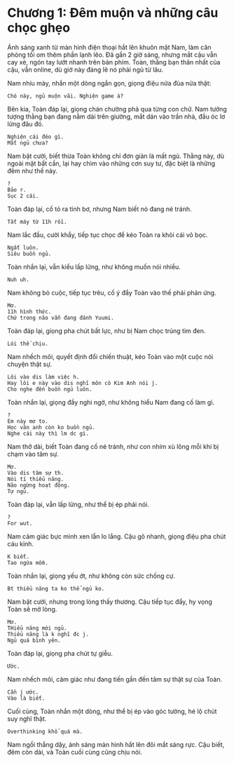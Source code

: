 # Chương 1: Đêm muộn và những câu chọc ghẹo

Ánh sáng xanh từ màn hình điện thoại hắt lên khuôn mặt Nam, làm căn phòng tối om thêm phần lạnh lẽo. Đã gần 2 giờ sáng, nhưng mắt cậu vẫn cay xè, ngón tay lướt nhanh trên bàn phím. Toàn, thằng bạn thân nhất của cậu, vẫn online, dù giờ này đáng lẽ nó phải ngủ từ lâu.

Nam nhíu mày, nhắn một dòng ngắn gọn, giọng điệu nửa đùa nửa thật:

```
Chó này, ngủ muộn vãi. Nghiện game à?
```

Bên kia, Toàn đáp lại, giọng chán chường phả qua từng con chữ. Nam tưởng tượng thằng bạn đang nằm dài trên giường, mắt dán vào trần nhà, đầu óc lơ lửng đâu đó.

```
Nghiện cái đéo gì.
Mất ngủ chưa?
```

Nam bật cười, biết thừa Toàn không chỉ đơn giản là mất ngủ. Thằng này, dù ngoài mặt bất cần, lại hay chìm vào những cơn suy tư, đặc biệt là những đêm như thế này.

```
?
Bảo r.
Sục 2 cái.
```

Toàn đáp lại, cố tỏ ra tỉnh bơ, nhưng Nam biết nó đang né tránh.

```
Tắt máy từ 11h rồi.
```

Nam lắc đầu, cười khẩy, tiếp tục chọc để kéo Toàn ra khỏi cái vỏ bọc.

```
Ngất luôn.
Siêu buồn ngủ.
```

Toàn nhắn lại, vẫn kiểu lấp lửng, như không muốn nói nhiều.

```
Nuh uh.
```

Nam không bỏ cuộc, tiếp tục trêu, cố ý đẩy Toàn vào thế phải phản ứng.

```
Mơ.
11h hình thức.
Chứ trong não vẫn đang đánh Yuumi.
```

Toàn đáp lại, giọng pha chút bất lực, như bị Nam chọc trúng tim đen.

```
Lói thế chịu.
```

Nam nhếch môi, quyết định đổi chiến thuật, kéo Toàn vào một cuộc nói chuyện thật sự.

```
Lôi vào dis làm việc h.
Hay lôi e này vào dis nghĩ môn cô Kim Anh nói j.
Cho nghe đến buồn ngủ luôn.
```

Toàn nhắn lại, giọng đầy nghi ngờ, như không hiểu Nam đang cố làm gì.

```
?
Em này mơ to.
Học văn anh còn ko buồn ngủ.
Nghe cái này thì lm dc gì.
```

Nam thở dài, biết Toàn đang cố né tránh, như con nhím xù lông mỗi khi bị chạm vào tâm sự.

```
Mơ.
Vào dis tâm sự th.
Nói tí thiểu năng.
Não ngừng hoạt động.
Tự ngủ.
```

Toàn đáp lại, vẫn lấp lửng, như thể bị ép phải nói.

```
?
For wut.
```

Nam cảm giác bực mình xen lẫn lo lắng. Cậu gõ nhanh, giọng điệu pha chút cáu kỉnh.

```
K biết.
Tao ngứa mồm.
```

Toàn nhắn lại, giọng yếu ớt, như không còn sức chống cự.

```
Bt thiểu năng ta ko thể ngủ ko.
```

Nam bật cười, nhưng trong lòng thấy thương. Cậu tiếp tục đẩy, hy vọng Toàn sẽ mở lòng.

```
Mơ.
THiểu năng mới ngủ.
Thiểu năng là k nghĩ đc j.
Ngủ quá bình yên.
```

Toàn đáp lại, giọng pha chút tự giễu.

```
Ước.
```

Nam nhếch môi, cảm giác như đang tiến gần đến tâm sự thật sự của Toàn.

```
Cần j ước.
Vào là biết.
```

Cuối cùng, Toàn nhắn một dòng, như thể bị ép vào góc tường, hé lộ chút suy nghĩ thật.

```
Overthinking khổ quá mà.
```

Nam ngồi thẳng dậy, ánh sáng màn hình hắt lên đôi mắt sáng rực. Cậu biết, đêm còn dài, và Toàn cuối cùng cũng chịu nói.